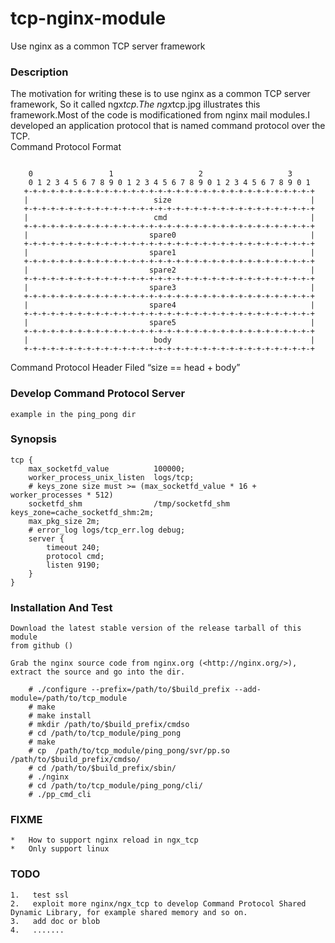 tcp-nginx-module
================

Use nginx as a common TCP server framework

<h3>Description</h3>

<p>The motivation for writing these is to use nginx as a common TCP server framework, So it called ngx<em>tcp.The ngx</em>tcp.jpg illustrates this framework.Most of the code is modificationed from nginx mail modules.I developed an application protocol that is named command protocol over the TCP. <br />
Command Protocol Format</p>

<pre><code>
    0                 1                   2                   3    
    0 1 2 3 4 5 6 7 8 9 0 1 2 3 4 5 6 7 8 9 0 1 2 3 4 5 6 7 8 9 0 1 
   +-+-+-+-+-+-+-+-+-+-+-+-+-+-+-+-+-+-+-+-+-+-+-+-+-+-+-+-+-+-+-+-+
   |                            size                               |
   +-+-+-+-+-+-+-+-+-+-+-+-+-+-+-+-+-+-+-+-+-+-+-+-+-+-+-+-+-+-+-+-+
   |                            cmd                                |
   +-+-+-+-+-+-+-+-+-+-+-+-+-+-+-+-+-+-+-+-+-+-+-+-+-+-+-+-+-+-+-+-+
   |                           spare0                              |
   +-+-+-+-+-+-+-+-+-+-+-+-+-+-+-+-+-+-+-+-+-+-+-+-+-+-+-+-+-+-+-+-+
   |                           spare1                              |
   +-+-+-+-+-+-+-+-+-+-+-+-+-+-+-+-+-+-+-+-+-+-+-+-+-+-+-+-+-+-+-+-+
   |                           spare2                              |
   +-+-+-+-+-+-+-+-+-+-+-+-+-+-+-+-+-+-+-+-+-+-+-+-+-+-+-+-+-+-+-+-+
   |                           spare3                              |
   +-+-+-+-+-+-+-+-+-+-+-+-+-+-+-+-+-+-+-+-+-+-+-+-+-+-+-+-+-+-+-+-+
   |                           spare4                              |
   +-+-+-+-+-+-+-+-+-+-+-+-+-+-+-+-+-+-+-+-+-+-+-+-+-+-+-+-+-+-+-+-+
   |                           spare5                              |
   +-+-+-+-+-+-+-+-+-+-+-+-+-+-+-+-+-+-+-+-+-+-+-+-+-+-+-+-+-+-+-+-+
   |                            body                               |
   +-+-+-+-+-+-+-+-+-+-+-+-+-+-+-+-+-+-+-+-+-+-+-+-+-+-+-+-+-+-+-+-+
</code></pre>

<p>Command Protocol Header Filed “size == head + body”</p>

<h3>Develop Command Protocol Server</h3>

<pre><code>example in the ping_pong dir
</code></pre>

<h3>Synopsis</h3>

<pre><code>tcp {
    max_socketfd_value          100000;
    worker_process_unix_listen  logs/tcp;
    # keys_zone size must &gt;= (max_socketfd_value * 16 + worker_processes * 512)
    socketfd_shm                /tmp/socketfd_shm keys_zone=cache_socketfd_shm:2m;
    max_pkg_size 2m;
    # error_log logs/tcp_err.log debug;
    server {
        timeout 240;
        protocol cmd;
        listen 9190;
    }
}
</code></pre>

<h3>Installation And Test</h3>

<pre><code>Download the latest stable version of the release tarball of this module
from github ()

Grab the nginx source code from nginx.org (&lt;http://nginx.org/&gt;), extract the source and go into the dir.

    # ./configure --prefix=/path/to/$build_prefix --add-module=/path/to/tcp_module
    # make
    # make install
    # mkdir /path/to/$build_prefix/cmdso
    # cd /path/to/tcp_module/ping_pong
    # make
    # cp  /path/to/tcp_module/ping_pong/svr/pp.so /path/to/$build_prefix/cmdso/
    # cd /path/to/$build_prefix/sbin/
    # ./nginx
    # cd /path/to/tcp_module/ping_pong/cli/
    # ./pp_cmd_cli
</code></pre>

<h3>FIXME</h3>

<pre><code>*   How to support nginx reload in ngx_tcp
*   Only support linux
</code></pre>

<h3>TODO</h3>

<pre><code>1.   test ssl 
2.   exploit more nginx/ngx_tcp to develop Command Protocol Shared Dynamic Library, for example shared memory and so on.
3.   add doc or blob
4.   .......
</code></pre>
